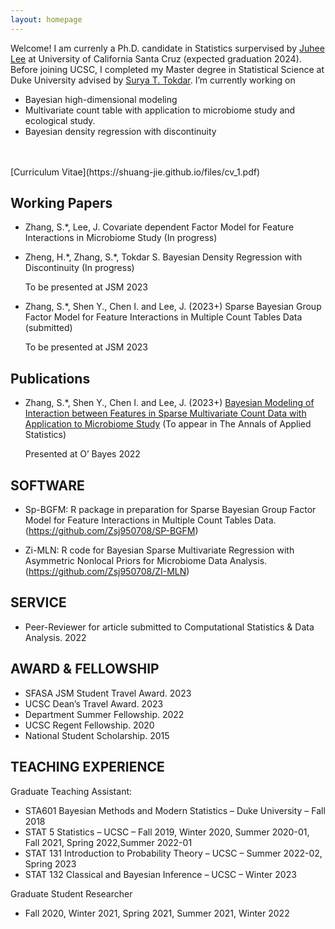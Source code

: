 ```yaml
---
layout: homepage
---
```


Welcome! I am currenly a Ph.D. candidate in Statistics surpervised by [Juhee Lee](https://sites.google.com/ucsc.edu/juheelee/home?authuser=0) at University of California Santa Cruz (expected graduation 2024). Before joining UCSC, I completed my Master degree in Statistical Science at Duke University advised by [Surya T. Tokdar](http://www2.stat.duke.edu/~st118/). I’m currently working on
- Bayesian high-dimensional modeling
- Multivariate count table with application to microbiome study and ecological study. 
- Bayesian density regression with discontinuity
<br>
<br>
[Curriculum Vitae](https://shuang-jie.github.io/files/cv_1.pdf)


## Working Papers
* Zhang, S.*, Lee, J. Covariate dependent Factor Model for Feature Interactions in Microbiome Study (In progress) 


* Zheng, H.*, Zhang, S.\*, Tokdar S. Bayesian Density Regression with Discontinuity (In progress) 

   To be presented at JSM 2023

* Zhang, S.*, Shen Y., Chen I. and Lee, J. (2023+) Sparse Bayesian Group Factor Model for Feature Interactions in Multiple Count Tables Data (submitted) 

   To be presented at JSM 2023



## Publications

* Zhang, S.*, Shen Y., Chen I. and Lee, J. (2023+) [Bayesian Modeling of Interaction between Features in Sparse Multivariate Count Data with Application to Microbiome Study](https://www.e-publications.org/ims/submission/AOAS/user/submissionFile/53807?confirm=b0ebfd8f) (To appear in The Annals of Applied Statistics)

   Presented at O’ Bayes 2022 


## SOFTWARE

* Sp-BGFM: R package in preparation for Sparse Bayesian Group Factor Model for Feature Interactions in Multiple Count Tables Data. (https://github.com/Zsj950708/SP-BGFM)

* Zi-MLN:  R code for Bayesian Sparse Multivariate Regression with Asymmetric Nonlocal Priors for Microbiome Data Analysis.  (https://github.com/Zsj950708/ZI-MLN)

## SERVICE

* Peer-Reviewer for article submitted to Computational Statistics & Data Analysis. 2022


## AWARD & FELLOWSHIP
* SFASA JSM Student Travel Award. 2023
* UCSC Dean’s Travel Award. 2023
* Department Summer Fellowship. 2022
* UCSC Regent Fellowship. 2020
* National Student Scholarship. 2015
 
## TEACHING EXPERIENCE

Graduate Teaching Assistant:
* STA601 Bayesian Methods and Modern Statistics – Duke University – Fall 2018
* STAT 5 Statistics – UCSC – Fall 2019, Winter 2020, Summer 2020-01, Fall 2021, Spring 2022,Summer 2022-01
* STAT 131 Introduction to Probability Theory – UCSC – Summer 2022-02, Spring 2023
* STAT 132 Classical and Bayesian Inference – UCSC – Winter 2023

Graduate Student Researcher
* Fall 2020, Winter 2021, Spring 2021, Summer 2021, Winter 2022







